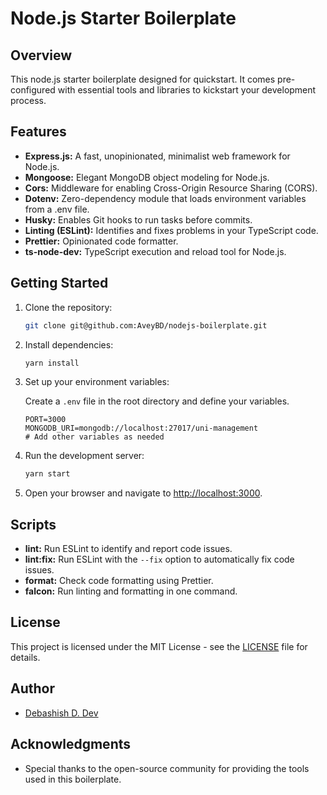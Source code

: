 # Node.js Starter Boilerplate

## Overview

This node.js starter boilerplate designed for quickstart. It comes pre-configured with essential tools and libraries to kickstart your development process.

## Features

- **Express.js:** A fast, unopinionated, minimalist web framework for Node.js.
- **Mongoose:** Elegant MongoDB object modeling for Node.js.
- **Cors:** Middleware for enabling Cross-Origin Resource Sharing (CORS).
- **Dotenv:** Zero-dependency module that loads environment variables from a .env file.
- **Husky:** Enables Git hooks to run tasks before commits.
- **Linting (ESLint):** Identifies and fixes problems in your TypeScript code.
- **Prettier:** Opinionated code formatter.
- **ts-node-dev:** TypeScript execution and reload tool for Node.js.

## Getting Started

1. Clone the repository:

   ```bash
   git clone git@github.com:AveyBD/nodejs-boilerplate.git
   ```

2. Install dependencies:

   ```bash
   yarn install
   ```

3. Set up your environment variables:

   Create a `.env` file in the root directory and define your variables.

   ```env
   PORT=3000
   MONGODB_URI=mongodb://localhost:27017/uni-management
   # Add other variables as needed
   ```

4. Run the development server:

   ```bash
   yarn start
   ```

5. Open your browser and navigate to [http://localhost:3000](http://localhost:3000).

## Scripts

- **lint:** Run ESLint to identify and report code issues.
- **lint:fix:** Run ESLint with the `--fix` option to automatically fix code issues.
- **format:** Check code formatting using Prettier.
- **falcon:** Run linting and formatting in one command.

## License

This project is licensed under the MIT License - see the [LICENSE](LICENSE) file for details.

## Author

- [Debashish D. Dev](https://github.com/aveybd)

## Acknowledgments

- Special thanks to the open-source community for providing the tools used in this boilerplate.
